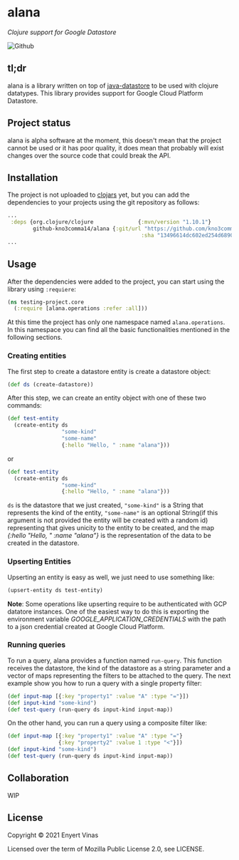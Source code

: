 # alana

_Clojure support for Google Datastore_

![Github](https://github.com/kno3comma14/alana/actions/workflows/clojure.yml/badge.svg?style=svg)

## tl;dr

alana is a library written on top of [java-datastore](https://github.com/googleapis/java-datastore)
to be used with clojure datatypes. This library provides support for Google Cloud Platform Datastore.

## Project status

alana is alpha software at the moment, this doesn't mean that the project cannot be used or it has
poor quality, it does mean that probably will exist changes over the source code that could break the API.

## Installation

The project is not uploaded to [clojars](https://clojars.org/) yet, but you can add the dependencies to
your projects using the git repository as follows:
```clojure
...
 :deps {org.clojure/clojure              {:mvn/version "1.10.1"}
        github-kno3comma14/alana {:git/url "https://github.com/kno3comma14/alana.git"
                                          :sha "13496614dc602ed254d6890aead6e37a28c1f65c"}}
...                                          
```

## Usage

After the dependencies were added to the project, you can start using the library using ```:requiere```:

```clojure
(ns testing-project.core
  (:require [alana.operations :refer :all]))
```

At this time the project has only one namespace named ```alana.operations```. In this namespace
you can find all the basic functionalities mentioned in the following sections.

### Creating entities

The first step to create a datastore entity is create a datastore object:

```clojure
(def ds (create-datastore))
```

After this step, we can create an entity object with one of these two commands:

```clojure
(def test-entity 
  (create-entity ds 
                 "some-kind" 
                 "some-name" 
                 {:hello "Hello, " :name "alana"}))
```

or

```clojure
(def test-entity 
  (create-entity ds 
                 "some-kind" 
                 {:hello "Hello, " :name "alana"}))
```

```ds``` is the datastore that we just created, ```"some-kind"``` is a String that represents the kind of the entity,
```"some-name"``` is an optional String(if this argument is not provided the entity will be created with a random id) 
representing that gives unicity to the entity to be created, and the map *{:hello "Hello, " :name "alana"}* 
is the representation of the data to be created in the datastore.


### Upserting Entities

Upserting an entity is easy as well, we just need to use something like:
```clojure
(upsert-entity ds test-entity)
```

**Note**: Some operations like upserting require to be authenticated with GCP datatore instances. One of the easiest way
to do this is exporting the environment variable *GOOGLE_APPLICATION_CREDENTIALS* with the path to a json credential created
at Google Cloud Platform.

### Running queries

To run a query, alana provides a function named ```run-query```. This function receives the datastore, the kind of 
the datastore as a string parameter and a vector of maps representing the filters to be attached to the query. The next example 
show you how to run a query with a single property filter:

```clojure
(def input-map [{:key "property1" :value "A" :type "="}])
(def input-kind "some-kind")
(def test-query (run-query ds input-kind input-map))
```

On the other hand, you can run a query using a composite filter like:
```clojure
(def input-map [{:key "property1" :value "A" :type "="}
                {:key "property2" :value 1 :type "<"}])
(def input-kind "some-kind")
(def test-query (run-query ds input-kind input-map))
```

## Collaboration

WIP

## License

Copyright &copy; 2021 Enyert Vinas

Licensed over the term of Mozilla Public License 2.0, see LICENSE.
